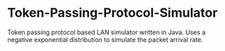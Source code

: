 # Token-Passing-Protocol-Simulator
Token passing protocol based LAN simulator written in Java. Uses a negative exponential distribution to simulate the packet arrival rate. 
